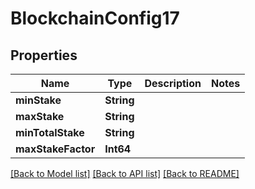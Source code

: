 # BlockchainConfig17

## Properties
Name | Type | Description | Notes
------------ | ------------- | ------------- | -------------
**minStake** | **String** |  | 
**maxStake** | **String** |  | 
**minTotalStake** | **String** |  | 
**maxStakeFactor** | **Int64** |  | 

[[Back to Model list]](../README.md#documentation-for-models) [[Back to API list]](../README.md#documentation-for-api-endpoints) [[Back to README]](../README.md)


